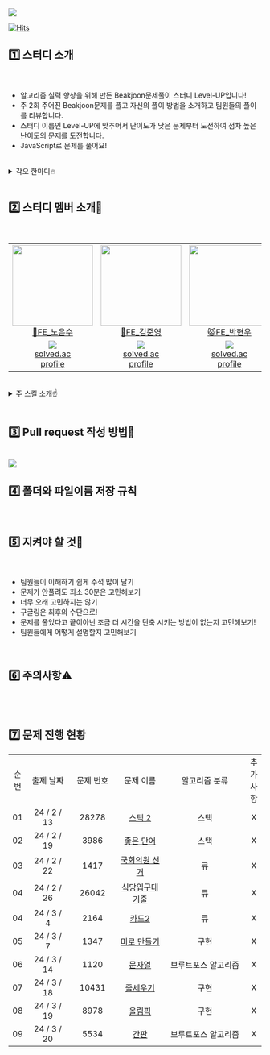 <img src="https://capsule-render.vercel.app/api?type=waving&color=gradient&height=240&section=header&text=🖥️알고리즘%20스터디%20Level-UP🆙&fontSize=50&fontAlignY=40" />


[![Hits](https://hits.seeyoufarm.com/api/count/incr/badge.svg?url=https%3A%2F%2Fgithub.com%2Fwhai2%2FlevelUp&count_bg=%237E00FF&title_bg=%238D63F5&icon=uplabs.svg&icon_color=%23FFF500&title=%EB%B0%A9%EB%AC%B8%EC%9E%90%EC%88%98&edge_flat=false)](https://hits.seeyoufarm.com)

## 1️⃣ 스터디 소개

<br/>

- 알고리즘 실력 향상을 위해 만든 Beakjoon문제풀이 스터디 Level-UP입니다!
- 주 2회 주어진 Beakjoon문제를 풀고 자신의 풀이 방법을 소개하고 팀원들의 풀이를 리뷰합니다.
- 스터디 이름인 Level-UP에 맞추어서 난이도가 낮은 문제부터 도전하여 점차 높은 난이도의 문제를 도전합니다.
- JavaScript로 문제를 풀어요!

<br/>
<details>
  <summary>각오 한마디🔥</summary>

- 노은수 : 도전적이고 창의적인 문제 해결 능력을 보여주세요.
- 김준영 : 부트캠프 끝나자마자 취뽀 가즈아~
- 박현우 : 쉬운 문제부터 차례대로 들어와!
- 안연아 : 부트캠프 끝나면 골드 1 파이팅 ! 🙌
- 류광현 : 부트캠프전까지 골드 가즈아~

</details>

<br/>

## 2️⃣ 스터디 멤버 소개👀

<br/>

<table>
  <tr>
    <td height="160px" align="center"><a href="https://github.com/whai2"><img src="https://avatars.githubusercontent.com/u/98308702?v=4" width="160px"/><br/>🐶FE_노은수</a></td> 
    <td height="160px" align="center"><a href="https://github.com/yohan11"><img src="https://avatars.githubusercontent.com/u/40304565?v=4" width="160px"/><br/>🐸FE_김준영</a></td> 
    <td height="160px" align="center"><a href="https://github.com/juniorcoma"><img src="https://avatars.githubusercontent.com/u/143431179?v=4" width="160px"/><br/>😺FE_박현우</a></td> 
    <td height="160px" align="center"><a href="https://github.com/yeona813"><img src="https://avatars.githubusercontent.com/u/129318957?v=4" width="160px"/><br/>🐣FE_안연아</a></td> 
    <td height="160px" align="center"><a href="https://github.com/RyuGwangHyeon"><img src="https://avatars.githubusercontent.com/u/155417957?v=4" width="160px"/><br/>🦄FE_류광현</a></td> 
  </tr>
  <tr>
    <td align="center"><a href="https://solved.ac/whai2125"><img src="http://mazassumnida.wtf/api/mini/generate_badge?boj=whai2125"/><br/>solved.ac<br/>profile</a></td>
    <td align="center"><a href="https://solved.ac/yipco77"><img src="http://mazassumnida.wtf/api/mini/generate_badge?boj=yipco77"/><br/>solved.ac<br/>profile</a></td>
    <td align="center"><a href="https://solved.ac/pq1000"><img src="http://mazassumnida.wtf/api/mini/generate_badge?boj=pq1000"/><br/>solved.ac<br/>profile</a></td>
    <td align="center"><a href="https://solved.ac/aya813"><img src="http://mazassumnida.wtf/api/mini/generate_badge?boj=aya813"/><br/>solved.ac<br/>profile</a></td>
    <td align="center"><a href="https://solved.ac/"><img src="http://mazassumnida.wtf/api/mini/generate_badge?boj="/><br/>solved.ac<br/>profile</a></td>
  </tr>

</table>
<br/>

<details>
  <summary>주 스킬 소개☝️</summary>
<br/>
 
- <b>노은수  </b> <br/>
  <img src="https://img.shields.io/badge/html5-050505?style=flat&logo=html5&logoColor=E34F26"/>
  <img src="https://img.shields.io/badge/css3-050505?style=flat&logo=css3&logoColor=1572B6"/>
  <img src="https://img.shields.io/badge/javascript-050505?style=flat&logo=javascript&logoColor=F7DF1E"/>
  <img src="https://img.shields.io/badge/react-050505?style=flat&logo=react&logoColor=61DAFB"/>
- <b>김준영  </b> <br/>
  <img src="https://img.shields.io/badge/html5-050505?style=flat&logo=html5&logoColor=E34F26"/>
  <img src="https://img.shields.io/badge/css3-050505?style=flat&logo=css3&logoColor=1572B6"/>
  <img src="https://img.shields.io/badge/javascript-050505?style=flat&logo=javascript&logoColor=F7DF1E"/>
  <img src="https://img.shields.io/badge/react-050505?style=flat&logo=react&logoColor=61DAFB"/>
- <b>박현우  </b> <br/>
  <img src="https://img.shields.io/badge/html5-050505?style=flat&logo=html5&logoColor=E34F26"/>
  <img src="https://img.shields.io/badge/css3-050505?style=flat&logo=css3&logoColor=1572B6"/>
  <img src="https://img.shields.io/badge/javascript-050505?style=flat&logo=javascript&logoColor=F7DF1E"/>
  <img src="https://img.shields.io/badge/react-050505?style=flat&logo=react&logoColor=61DAFB"/>
- <b>안연아  </b> <br/>
  <img src="https://img.shields.io/badge/html5-050505?style=flat&logo=html5&logoColor=E34F26"/>
  <img src="https://img.shields.io/badge/css3-050505?style=flat&logo=css3&logoColor=1572B6"/>
  <img src="https://img.shields.io/badge/javascript-050505?style=flat&logo=javascript&logoColor=F7DF1E"/>
  <img src="https://img.shields.io/badge/react-050505?style=flat&logo=react&logoColor=61DAFB"/>
- <b>류광현  </b> <br/>
  <img src="https://img.shields.io/badge/html5-050505?style=flat&logo=html5&logoColor=E34F26"/>
  <img src="https://img.shields.io/badge/css3-050505?style=flat&logo=css3&logoColor=1572B6"/>
  <img src="https://img.shields.io/badge/javascript-050505?style=flat&logo=javascript&logoColor=F7DF1E"/>
  <img src="https://img.shields.io/badge/react-050505?style=flat&logo=react&logoColor=61DAFB"/>

</details>

<br/>

## 3️⃣ Pull request 작성 방법📖

<br/>

<img src="https://cdn.discordapp.com/attachments/1202183308889559080/1207156119089319956/2024-02-14_11.46.51.png?ex=65de9ebe&is=65cc29be&hm=ac77d0b8274e06cafbb6ff8da2e4d4dcb04b617e2f39a5a3e4f41e412646a885&"/>

<br/>

## 4️⃣ 폴더와 파일이름 저장 규칙

<br/>

## 5️⃣ 지켜야 할 것🤙

<br/>

- 팀원들이 이해하기 쉽게 주석 많이 달기
- 문제가 안풀려도 최소 30분은 고민해보기
- 너무 오래 고민하지는 않기
- 구글링은 최후의 수단으로!
- 문제를 풀었다고 끝이아닌 조금 더 시간을 단축 시키는 방법이 없는지 고민해보기!
- 팀원들에게 어떻게 설명할지 고민해보기

<br/>

## 6️⃣ 주의사항⚠️

<br/>

<br/>

## 7️⃣ 문제 진행 현황

<table>
 <tr>
  <td align='center'>순번</td>
  <td align='center'>출제 날짜</td>
  <td align='center'>문제 번호</td>
  <td align='center'>문제 이름</td>
  <td align='center'>알고리즘 분류</td>
  <td align='center'>추가사항</td>
 </tr>
 <tr>
  <td align='center'>01</td>
  <td align='center' width='120px'>24 / 2 / 13</td>
  <td align='center' width='110px'>28278</td>
  <td align='center' width='150px'><a href='https://www.acmicpc.net/problem/28278'>스택 2</a></td>
  <td align='center' width='300px'>스택</td>
  <td align='center'>X</td>
 </tr>
 <tr>
  <td align='center'>02</td>
  <td align='center' width='120px'>24 / 2 / 19</td>
  <td align='center' width='110px'>3986</td>
  <td align='center' width='150px'><a href='https://www.acmicpc.net/problem/3986'>좋은 단어</a></td>
  <td align='center' width='300px'>스택</td>
  <td align='center'>X</td>
 </tr>
 <tr>
  <td align='center'>03</td>
  <td align='center' width='120px'>24 / 2 / 22</td>
  <td align='center' width='110px'>1417</td>
  <td align='center' width='150px'><a href='https://www.acmicpc.net/problem/1417'>국회의원 선거</a></td>
  <td align='center' width='300px'>큐</td>
  <td align='center'>X</td>
 </tr>
 <tr>
  <td align='center'>04</td>
  <td align='center' width='120px'>24 / 2 / 26</td>
  <td align='center' width='110px'>26042</td>
  <td align='center' width='150px'><a href='https://www.acmicpc.net/problem/26042'>식당입구대기줄</a></td>
  <td align='center' width='300px'>큐</td>
  <td align='center'>X</td>
 </tr>
 <tr>
  <td align='center'>04</td>
  <td align='center' width='120px'>24 / 3 / 4</td>
  <td align='center' width='110px'>2164</td>
  <td align='center' width='150px'><a href='https://www.acmicpc.net/problem/2164'>카드2</a></td>
  <td align='center' width='300px'>큐</td>
  <td align='center'>X</td>
 </tr>
 <tr>
  <td align='center'>05</td>
  <td align='center' width='120px'>24 / 3 / 7</td>
  <td align='center' width='110px'>1347</td>
  <td align='center' width='150px'><a href='https://www.acmicpc.net/problem/1347'>미로 만들기</a></td>
  <td align='center' width='300px'>구현</td>
  <td align='center'>X</td>
 </tr>
  <tr>
  <td align='center'>06</td>
  <td align='center' width='120px'>24 / 3 / 14</td>
  <td align='center' width='110px'>1120</td>
  <td align='center' width='150px'><a href='https://www.acmicpc.net/problem/1120'>문자열</a></td>
  <td align='center' width='300px'>브루트포스 알고리즘</td>
  <td align='center'>X</td>
 </tr>
 <tr>
  <td align='center'>07</td>
  <td align='center' width='120px'>24 / 3 / 18</td>
  <td align='center' width='110px'>10431</td>
  <td align='center' width='150px'><a href='https://www.acmicpc.net/problem/10431'>줄세우기</a></td>
  <td align='center' width='300px'>구현</td>
  <td align='center'>X</td>
 </tr>
 <tr>
  <td align='center'>08</td>
  <td align='center' width='120px'>24 / 3 / 19</td>
  <td align='center' width='110px'>8978</td>
  <td align='center' width='150px'><a href='https://www.acmicpc.net/problem/8978'>올림픽</a></td>
  <td align='center' width='300px'>구현</td>
  <td align='center'>X</td>
 </tr>
 <tr>
  <td align='center'>09</td>
  <td align='center' width='120px'>24 / 3 / 20</td>
  <td align='center' width='110px'>5534</td>
  <td align='center' width='150px'><a href='https://www.acmicpc.net/problem/5534'>간판</a></td>
  <td align='center' width='300px'>브루트포스 알고리즘</td>
  <td align='center'>X</td>
 </tr>
</table>
